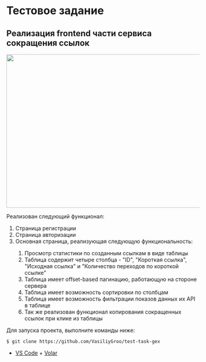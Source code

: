 # Тестовое задание

## Реализация frontend части сервиса сокращения ссылок

<img src="https://user-images.githubusercontent.com/84619098/188456949-e6960059-9642-4cd2-b7e7-ba25873dafbf.gif" width="600" height="400" />

Реализован следующий функционал:
<ol>
<li>Страница регистрации</li>
<li>Страница авторизации</li>
<li>Основная страница, реализующая следующую функциональность:</li>
<ol>
<li>Просмотр статистики по созданным ссылкам в виде таблицы</li>
<li>Таблица содержит четыре столбца - "ID", "Короткая ссылка", "Исходная ссылка" и "Количество переходов по короткой ссылке"</li>
<li>Таблица имеет offset-based пагинацию, работающую на стороне сервера</li>
<li>Таблица имеет возможность сортировки по столбцам</li>
<li>Таблица имеет возможность фильтрации показов данных их API в таблице</li>
<li>Так же реализован функционал копирования сокращенных ссылок при клике из таблицы</li>
</ol>
</ol>

Для запуска проекта, выполните команды ниже:

```git
$ git clone https://github.com/VasiliyGroo/test-task-gex
```

- [VS Code](https://code.visualstudio.com/) + [Volar](https://marketplace.visualstudio.com/items?itemName=Vue.volar)
